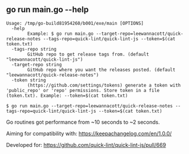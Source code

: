 
## go run main.go --help

```
Usage: /tmp/go-build81954260/b001/exe/main [OPTIONS]
  -help
    	Example: $ go run main.go --target-repo=leewannacott/quick-release-notes --tags-repo=quick-lint/quick-lint-js --token=$(cat token.txt)
  -tags-repo string
    	GitHub repo to get release tags from. (default "leewannacott/quick-lint-js")
  -target-repo string
    	GitHub repo where you want the releases posted. (default "leewannacott/quick-release-notes")
  -token string
    	(https://github.com/settings/tokens) generate a token with 'public_repo' or 'repo' permissions. Store token in a file (token.txt). Example: --token=$(cat token.txt)
```

```
$ go run main.go --target-repo=leewannacott/quick-release-notes --tags-repo=quick-lint/quick-lint-js --token=$(cat token.txt)
```

Go routines got performance from ~10 seconds to ~2 seconds.

Aiming for compatibility with: https://keepachangelog.com/en/1.0.0/

Developed for: https://github.com/quick-lint/quick-lint-js/pull/669
